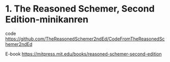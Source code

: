 





# 1. The Reasoned Schemer, Second Edition-minikanren




code https://github.com/TheReasonedSchemer2ndEd/CodeFromTheReasonedSchemer2ndEd


E-book https://mitpress.mit.edu/books/reasoned-schemer-second-edition









































































































































































